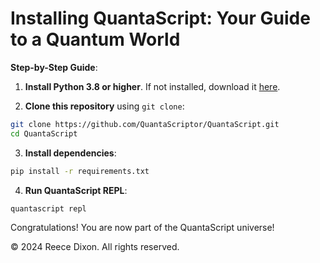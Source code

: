 # Installing QuantaScript: Your Guide to a Quantum World

**Step-by-Step Guide**:

1. **Install Python 3.8 or higher**. If not installed, download it [here](https://www.python.org/downloads/).

2. **Clone this repository** using `git clone`:

```bash
git clone https://github.com/QuantaScriptor/QuantaScript.git
cd QuantaScript
```

3. **Install dependencies**:

```bash
pip install -r requirements.txt
```

4. **Run QuantaScript REPL**:

```bash
quantascript repl
```

Congratulations! You are now part of the QuantaScript universe!

© 2024 Reece Dixon. All rights reserved.
